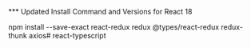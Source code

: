 *** Updated Install Command and Versions for React 18

npm install --save-exact react-redux redux @types/react-redux redux-thunk axios#   r e a c t - t y p e s c r i p t  
 